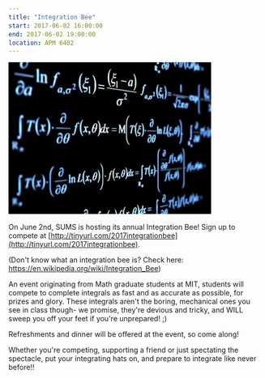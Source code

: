```yaml
---
title: "Integration Bee"
start: 2017-06-02 16:00:00
end: 2017-06-02 19:00:00
location: APM 6402
---
```

![](/static/sp17/IntegrationB.png)

On June 2nd, SUMS is hosting its annual Integration Bee! Sign up to compete at [http://tinyurl.com/2017integrationbee](http://tinyurl.com/2017integrationbee).

(Don't know what an integration bee is? Check here: https://en.wikipedia.org/wiki/Integration_Bee)

An event originating from Math graduate students at MIT, students will compete to complete integrals as fast and as accurate as possible, for prizes and glory. These integrals aren't the boring, mechanical ones you see in class though- we promise, they're devious and tricky, and WILL sweep you off your feet if you're unprepared! ;)

Refreshments and dinner will be offered at the event, so come along!

Whether you're competing, supporting a friend or just spectating the spectacle, put your integrating hats on, and prepare to integrate like never before!!
